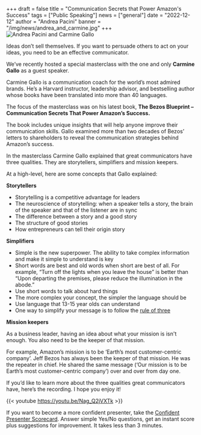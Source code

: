 +++
draft = false
title = "Communication Secrets that Power Amazon's Success"
tags = ["Public Speaking"]
news = ["general"]
date = "2022-12-12"
author = "Andrea Pacini"
banner = "/img/news/andrea_and_carmine.jpg"
+++
![Andrea Pacini and Carmine Gallo](/img/news/andrea_and_carmine.jpg)

Ideas don’t sell themselves. If you want to persuade others to act on your ideas, you need to be an effective communicator. 

We’ve recently hosted a special masterclass with the one and only **Carmine Gallo** as a guest speaker. 

Carmine Gallo is a communication coach for the world’s most admired brands. He’s a Harvard instructor, leadership advisor, and bestselling author whose books have been translated into more than 40 languages. 

The focus of the masterclass was on his latest book, **The Bezos Blueprint – Communication Secrets That Power Amazon’s Success.**

​​The book includes unique insights that will help anyone improve their communication skills. Gallo examined more than two decades of Bezos’ letters to shareholders to reveal the communication strategies behind Amazon’s success.

In the masterclass Carmine Gallo explained that great communicators have three qualities. They are storytellers, simplifiers and mission keepers. 

At a high-level, here are some concepts that Gallo explained: 

**Storytellers**

* Storytelling is a competitive advantage for leaders
* The neuroscience of storytelling: when a speaker tells a story, the brain of the speaker and that of the listener are in sync
* The difference between a story and a good story 
* The structure of good stories
* How entrepreneurs can tell their origin story

**Simplifiers** 

* Simple is the new superpower. The ability to take complex information and make it simple to understand is key
* Short words are best and old words when short are best of all. For example, “Turn off the lights when you leave the house” is better than “Upon departing the premises, please reduce the illumination in the abode.” 
* Use short words to talk about hard things
* The more complex your concept, the simpler the language should be
* Use language that 13-15 year olds can understand
* One way to simplify your message is to follow the [rule of three](https://www.ideasonstage.com/news/2022/08/09/2022-08-09-how-to-present-a-clear-message-to-any-audience-the-rule-of-three/)

**Mission keepers** 

As a business leader, having an idea about what your mission is isn't enough. You also need to be the keeper of that mission.

For example, Amazon’s mission is to be ‘Earth’s most customer-centric company’. Jeff Bezos has always been the keeper of that mission. He was the repeater in chief. He shared the same message (‘Our mission is to be Earth’s most customer-centric company’) over and over from day one. 

If you’d like to learn more about the three qualities great communicators have, here’s the recording. I hope you enjoy it! 

{{< youtube <https://youtu.be/Nag_Q2jVXTk> >}}

If you want to become a more confident presenter, take the [Confident Presenter Scorecard](https://presentationscorecard.scoreapp.com/). Answer simple Yes/No questions, get an instant score plus suggestions for improvement. It takes less than 3 minutes.
